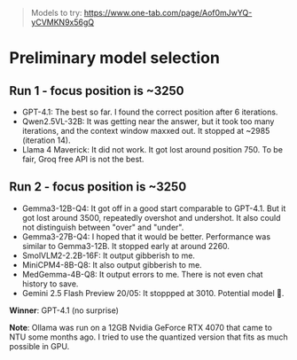 > Models to try: https://www.one-tab.com/page/Aof0mJwYQ-yCVMKN9x56gQ
# Preliminary model selection
## Run 1 - focus position is ~3250
- GPT-4.1: The best so far. I found the correct position after 6 iterations.
- Qwen2.5VL-32B: It was getting near the answer, but it took too many iterations, and the context window maxxed out. It stopped at ~2985 (iteration 14).
- Llama 4 Maverick: It did not work. It got lost around position 750. To be fair, Groq free API is not the best.
## Run 2 - focus position is ~3250
- Gemma3-12B-Q4: It got off in a good start comparable to GPT-4.1. But it got lost around 3500, repeatedly overshot and undershot. It also could not distinguish between "over" and "under".
- Gemma3-27B-Q4: I hoped that it would be better. Performance was similar to Gemma3-12B. It stopped early at around 2260.
- SmolVLM2-2.2B-16F: It output gibberish to me.
- MiniCPM4-8B-Q8: It also output gibberish to me.
- MedGemma-4B-Q8: It output errors to me. There is not even chat history to save.
- Gemini 2.5 Flash Preview 20/05: It stoppped at 3010. Potential model 🙂.

**Winner**: GPT-4.1 (no surprise)

**Note**: Ollama was run on a 12GB Nvidia GeForce RTX 4070 that came to NTU some months ago. I tried to use the quantized version that fits as much possible in GPU.
